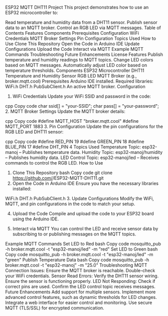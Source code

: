 ESP32 MQTT DHT11 Project
This project demonstrates how to use an ESP32 microcontroller to:

Read temperature and humidity data from a DHT11 sensor.
Publish sensor data to an MQTT broker.
Control an RGB LED via MQTT messages.
Table of Contents
Features
Components
Prerequisites
Configuration
WiFi Credentials
MQTT Broker Settings
Pin Configuration
Topics Used
How to Use
Clone This Repository
Open the Code in Arduino IDE
Update Configurations
Upload the Code
Interact via MQTT
Example MQTT Commands
Troubleshooting
Future Enhancements
License
Features
Publish temperature and humidity readings to MQTT topics.
Change LED colors based on MQTT messages.
Automatically adjust LED color based on temperature thresholds.
Components
ESP32 Microcontroller
DHT11 Temperature and Humidity Sensor
RGB LED
MQTT Broker (e.g., broker.mqtt.cool)
Prerequisites
Arduino IDE installed.
Required libraries:
WiFi.h
DHT.h
PubSubClient.h
An active MQTT broker.
Configuration
1. WiFi Credentials
Update your WiFi SSID and password in the code:

cpp
Copy code
char ssid[] = "your-SSID";
char pass[] = "your-password";
2. MQTT Broker Settings
Update the MQTT broker details:

cpp
Copy code
#define MQTT_HOST "broker.mqtt.cool"
#define MQTT_PORT 1883
3. Pin Configuration
Update the pin configurations for the RGB LED and DHT11 sensor:

cpp
Copy code
#define RED_PIN 19
#define GREEN_PIN 18
#define BLUE_PIN 17
#define DHT_PIN 4
Topics Used
Temperature Topic: esp32-manoj – Publishes temperature data.
Humidity Topic: esp32-manoj/humidity – Publishes humidity data.
LED Control Topic: esp32-manoj/led – Receives commands to control the RGB LED.
How to Use
1. Clone This Repository
bash
Copy code
git clone https://github.com/<your-username>/ESP32-MQTT-DHT11.git
2. Open the Code in Arduino IDE
Ensure you have the necessary libraries installed:

WiFi.h
DHT.h
PubSubClient.h
3. Update Configurations
Modify the WiFi, MQTT, and pin configurations in the code to match your setup.

4. Upload the Code
Compile and upload the code to your ESP32 board using the Arduino IDE.

5. Interact via MQTT
You can control the LED and receive sensor data by subscribing to or publishing messages on the MQTT topics.

Example MQTT Commands
Set LED to Red
bash
Copy code
mosquitto_pub -h broker.mqtt.cool -t "esp32-manoj/led" -m "red"
Set LED to Green
bash
Copy code
mosquitto_pub -h broker.mqtt.cool -t "esp32-manoj/led" -m "green"
Publish Temperature Data
bash
Copy code
mosquitto_pub -h broker.mqtt.cool -t "esp32-manoj" -m "25.0"
Troubleshooting
MQTT Connection Issues:
Ensure the MQTT broker is reachable.
Double-check your WiFi credentials.
Sensor Read Errors:
Verify the DHT11 sensor wiring.
Ensure the sensor is functioning properly.
LED Not Responding:
Check if correct pins are used.
Confirm the LED control topic receives messages.
Future Enhancements
Add support for multiple sensors.
Implement more advanced control features, such as dynamic thresholds for LED changes.
Integrate a web interface for easier control and monitoring.
Use secure MQTT (TLS/SSL) for encrypted communication.